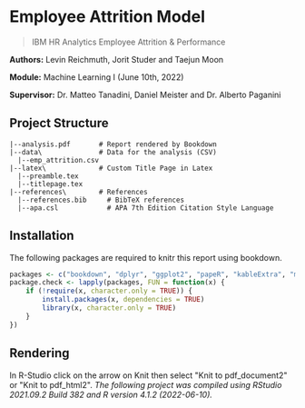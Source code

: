 # Employee Attrition Model

> IBM HR Analytics Employee Attrition & Performance

**Authors:** Levin Reichmuth, Jorit Studer and Taejun Moon

**Module:** Machine Learning I (June 10th, 2022)

**Supervisor:** Dr. Matteo Tanadini, Daniel Meister and Dr. Alberto Paganini

## Project Structure

```
|--analysis.pdf       # Report rendered by Bookdown
|--data\              # Data for the analysis (CSV)
  |--emp_attrition.csv 
|--latex\             # Custom Title Page in Latex
  |--preamble.tex     
  |--titlepage.tex
|--references\        # References
  |--references.bib     # BibTeX references
  |--apa.csl            # APA 7th Edition Citation Style Language
```

## Installation

The following packages are required to knitr this report using bookdown.

```r
packages <- c("bookdown", "dplyr", "ggplot2", "papeR", "kableExtra", "mgcv", "caret", "vip", "rsample", "tidyverse", "yardstick", "arm", "pROC", "nnet", "NeuralNetTools", "rsample", "multcomp", "vip", "magicfor")
package.check <- lapply(packages, FUN = function(x) {
    if (!require(x, character.only = TRUE)) {
        install.packages(x, dependencies = TRUE)
        library(x, character.only = TRUE)
    }
})
```

## Rendering

In R-Studio click on the arrow on Knit then select "Knit to pdf_document2" or "Knit to pdf_html2".
*The following project was compiled using RStudio 2021.09.2 Build 382 and R version 4.1.2 (2022-06-10).*
